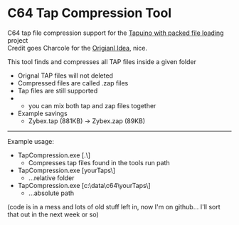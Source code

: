 # C64 Tap Compression Tool
 C64 tap file compression support for the [Tapuino with packed file loading] project  
 Credit goes Charcole for the [Origianl Idea], nice.

This tool finds and compresses all TAP files inside a given folder
 - Orignal TAP files will not deleted
 - Compressed files are called .zap files
 - Tap files are still supported 
 -   - you can mix both tap and zap files together
 - Example savings
   - Zybex.tap (881KB) -> Zybex.zap (89KB)

----
Example usage:  
- TapCompression.exe \[.\\]
  - Compresses tap files found in the tools run path
- TapCompression.exe \[yourTaps\\]  
  - ...relative folder
- TapCompression.exe \[c:\data\c64\yourTaps\\]  
  - ...absolute path

(code is in a mess and lots of old stuff left in, now I'm on github... I'll sort that out in the next week or so)

[origianl idea]:https://github.com/charcole/C64Tape

[Tapuino with packed file loading]: https://github.com/titmouse001/tapuino-with-packed-file-loading

